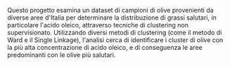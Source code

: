 Questo progetto esamina un dataset di campioni di olive provenienti da diverse aree d'Italia per determinare la distribuzione di grassi salutari, in particolare l'acido oleico,
 attraverso tecniche di clustering non supervisionato.
 Utilizzando diversi metodi di clustering (come il metodo di Ward e il Single Linkage), l'analisi cerca di identificare i cluster di olive con la più alta concentrazione di acido oleico, 
e di conseguenza le aree predominanti con le olive più salutari.

